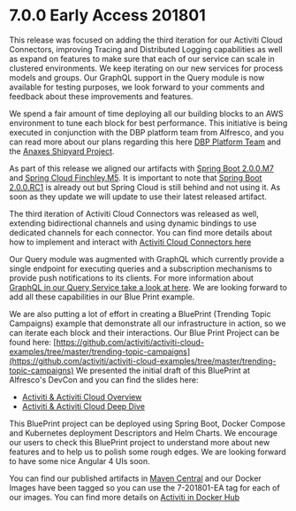 # 7.0.0 Early Access 201801

This release was focused on adding the third iteration for our Activiti Cloud Connectors, improving Tracing and Distributed Logging capabilities as well as expand on features to make sure that each of our service can scale in clustered environments. We keep iterating on our new services for process models and groups. Our GraphQL support in the Query module is now available for testing purposes, we look forward to your comments and feedback about these improvements and features.

We spend a fair amount of time deploying all our building blocks to an AWS environment to tune each block for best performance. This initiative is being executed in conjunction with the DBP platform team from Alfresco, and you can read more about our plans regarding this here [DBP Platform Team](https://community.alfresco.com/community/platform/blog/2017/12/15/setting-course) and the [Anaxes Shipyard Project](https://github.com/Alfresco/alfresco-anaxes-shipyard).

As part of this release we aligned our artifacts with [Spring Boot 2.0.0.M7](https://github.com/spring-projects/spring-boot/wiki/Spring-Boot-2.0.0-M7-Release-Notes) and [Spring Cloud Finchley.M5](https://github.com/spring-projects/spring-cloud/wiki/Spring-Cloud-Finchley-Release-Notes). It is important to note that [Spring Boot 2.0.0.RC1](https://github.com/spring-projects/spring-boot/wiki/Spring-Boot-2.0.0-RC1-Release-Notes) is already out but Spring Cloud is still behind and not using it. As soon as they update we will update to use their latest released artifact.

The third iteration of Activiti Cloud Connectors was released as well, extending bidirectional channels and using dynamic bindings to use dedicated channels for each connector. You can find more details about how to implement and interact with [Activiti Cloud Connectors here](https://activiti.gitbooks.io/activiti-7-developers-guide/content/components/activiti-cloud-app/CloudConnectors.html)

Our Query module was augmented with GraphQL which currently provide a single endpoint for executing queries and a subscription mechanisms to provide push notifications to its clients. For more information about [GraphQL in our Query Service take a look at here](https://activiti.gitbooks.io/activiti-7-developers-guide/content/components/activiti-cloud-app/QueryService.html). We are looking forward to add all these capabilities in our Blue Print example.

We are also putting a lot of effort in creating a BluePrint \(Trending Topic Campaigns\) example that demonstrate all our infrastructure in action, so we can iterate each block and their interactions. Our Blue Print Project can be found here: [https://github.com/activiti/activiti-cloud-examples/tree/master/trending-topic-campaigns](https://github.com/activiti/activiti-cloud-examples/tree/master/trending-topic-campaigns) We presented the initial draft of this BluePrint at Alfresco's DevCon and you can find the slides here:

* [Activiti & Activiti Cloud Overview](https://www.slideshare.net/salaboy/activiti-activiti-cloud-devcon)
* [Activiti & Activiti Cloud Deep Dive](https://www.slideshare.net/salaboy/activiti-cloud-deep-dive)

This BluePrint project can be deployed using Spring Boot, Docker Compose and Kubernetes deployment Descriptors and Helm Charts. We encourage our users to check this BluePrint project to understand more about new features and to help us to polish some rough edges. We are looking forward to have some nice Angular 4 UIs soon.

You can find our published artifacts in [Maven Central](http://search.maven.org/#search|ga|1|activiti-cloud) and our Docker Images have been tagged so you can use the 7-201801-EA tag for each of our images. You can find more details on [Activiti in Docker Hub](https://hub.docker.com/u/activiti/)

